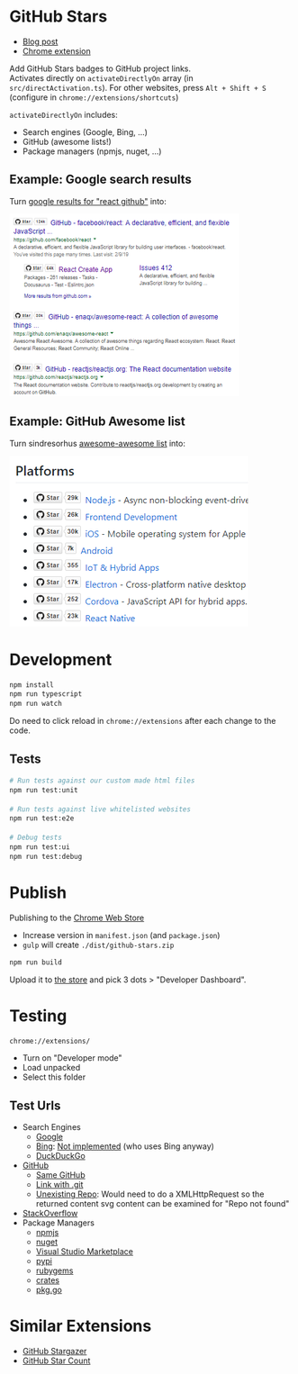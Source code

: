 GitHub Stars
============

- [Blog post](https://itenium.be/blog/javascript/starify-github-links/)
- [Chrome extension](https://chrome.google.com/webstore/detail/starify-github-repo-links/kpficnopciffopkhjpckhkgmnlakcmig)

Add GitHub Stars badges to GitHub project links.  
Activates directly on `activateDirectlyOn` array (in `src/directActivation.ts`). For other websites, press `Alt + Shift + S` (configure in `chrome://extensions/shortcuts`)

`activateDirectlyOn` includes:
- Search engines (Google, Bing, ...)
- GitHub (awesome lists!)
- Package managers (npmjs, nuget, ...)


## Example: Google search results

Turn [google results for "react github"](https://www.google.com/search?q=react+github) into:

![When googling "react github"](media/github-stars-google.png 'When googling "react github"')


## Example: GitHub Awesome list

Turn sindresorhus [awesome-awesome list](https://github.com/sindresorhus/awesome) into:

![sindresorhus/awesome](media/github-stars-awesome.png 'sindresorhus/awesome')


# Development

```bash
npm install
npm run typescript
npm run watch
```

Do need to click reload in `chrome://extensions` after each change to the code.

## Tests

```bash
# Run tests against our custom made html files
npm run test:unit

# Run tests against live whitelisted websites
npm run test:e2e

# Debug tests
npm run test:ui
npm run test:debug
```


# Publish

Publishing to the [Chrome Web Store](https://chrome.google.com/webstore/detail/kpficnopciffopkhjpckhkgmnlakcmig)

- Increase version in `manifest.json` (and `package.json`)
- `gulp` will create `./dist/github-stars.zip`

```bash
npm run build
```

Upload it to [the store](https://chromewebstore.google.com/) and pick 3 dots > "Developer Dashboard".



# Testing

```bash
chrome://extensions/
```

- Turn on "Developer mode"
- Load unpacked
- Select this folder


## Test Urls

- Search Engines
  - [Google](https://www.google.com/search?q=react+github)
  - [Bing](https://www.bing.com/search?q=github+react): [Not implemented](https://github.com/itenium-be/github-stars-links/issues/17) (who uses Bing anyway)
  - [DuckDuckGo](https://duckduckgo.com/?q=github+react)
- [GitHub](https://github.com/itenium-be/Mi-Ke)
  - [Same GitHub](https://github.com/itenium-be/Mi-Ke)
  - [Link with .git](https://github.com/itenium-be/Git-NumberedAdd.git)
  - [Unexisting Repo](https://github.com/itenium-be/RepoNotFound): Would need to do a XMLHttpRequest so the returned content svg content can be examined for "Repo not found"
- [StackOverflow](https://stackoverflow.com/questions/50605219/difference-between-npx-and-npm)
- Package Managers
  - [npmjs](https://www.npmjs.com/package/react)
  - [nuget](https://www.nuget.org/packages/Newtonsoft.Json)
  - [Visual Studio Marketplace](https://marketplace.visualstudio.com/items?itemName=aaron-bond.better-comments)
  - [pypi](https://pypi.org/project/requests/)
  - [rubygems](https://rubygems.org/gems/rails)
  - [crates](https://crates.io/crates/serde/1.0.228)
  - [pkg.go](https://pkg.go.dev/github.com/gin-gonic/gin)


# Similar Extensions

- [GitHub Stargazer](https://chromewebstore.google.com/detail/github-stargazer/pncmfniapibeljknpeoplfkhacmhobbk)
- [GitHub Star Count](https://chromewebstore.google.com/detail/github-star-count/jahogeehepfohgakggfeeimokcgnmdid?hl=en)
